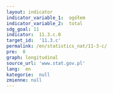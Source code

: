 ```yaml
---
layout: indicator
indicator_variable_1:  ogółem
indicator_variable_2:  total
sdg_goal: 11
indicator:  11.3.c.0
target_id:  '11.3.c'
permalink: /en/statistics_nat/11-3-c/
pre:  0
graph: longitudinal
source_url: 'www.stat.gov.pl'
lang:  en
kategorie:  null
zmienne: null
---
```


